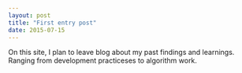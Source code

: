 ```yaml
---
layout: post
title: "First entry post"
date: 2015-07-15
---
```


On this site, I plan to leave blog about my past findings and learnings. Ranging from development practiceses to algorithm work.
